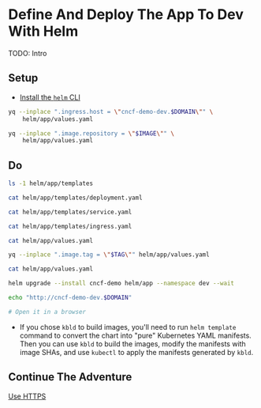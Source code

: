 # Define And Deploy The App To Dev With Helm

TODO: Intro

## Setup

* [Install the `helm` CLI](https://helm.sh/docs/intro/install)

```bash
yq --inplace ".ingress.host = \"cncf-demo-dev.$DOMAIN\"" \
    helm/app/values.yaml

yq --inplace ".image.repository = \"$IMAGE\"" \
    helm/app/values.yaml
```

## Do

```bash
ls -1 helm/app/templates

cat helm/app/templates/deployment.yaml

cat helm/app/templates/service.yaml

cat helm/app/templates/ingress.yaml

cat helm/app/values.yaml

yq --inplace ".image.tag = \"$TAG\"" helm/app/values.yaml

cat helm/app/values.yaml

helm upgrade --install cncf-demo helm/app --namespace dev --wait

echo "http://cncf-demo-dev.$DOMAIN"

# Open it in a browser
```

* If you chose `kbld` to build images, you'll need to run `helm template` command to convert the chart into "pure" Kubernetes YAML manifests. Then you can use `kbld` to build the images, modify the manifests with image SHAs, and use `kubectl` to apply the manifests generated by `kbld`.

## Continue The Adventure

[Use HTTPS](../https/README.md)
